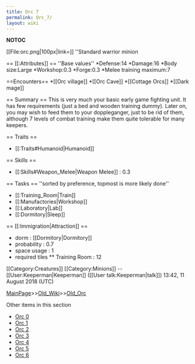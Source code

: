 ```yaml
---
title: Orc 7
permalink: Orc_7/
layout: wiki
---
```

__NOTOC__

[[File:orc.png|100px|link=]] ''Standard warrior minion

== [[:Attributes]] ==
''Base values''
*Defense:14
*Damage:16
*Body size:Large
*Workshop:0.3
*Forge:0.3
*Melee training maximum:7

==Encounters==
*[[Orc village]]
*[[Orc Cave]]
*[[Cottage Orcs]]
*[[Dark mage]]

== Summary ==
This is very much your basic early game fighting unit. It has few requirements (just a bed and wooden training dummy). Later on, you may wish to feed them to your doppleganger, just to be rid of them, although 7 levels of combat training make them quite tolerable for many keepers.

== Traits ==
* [[:Traits#Humanoid|Humanoid]]

== Skills ==
* [[:Skills#Weapon_Melee|Weapon Melee]] : 0.3

== Tasks ==
''sorted by preference, topmost is more likely done''
* [[:Training_Room|Train]]
* [[:Manufactories|Workshop]]
* [[:Laboratory|Lab]]
* [[:Dormitory|Sleep]]

== [[:Immigration|Attraction]] ==
* dorm : [[Dormitory|Dormitory]]
* probability : 0.7
* space usage : 1
* required tiles
** Training Room : 12

[[Category:Creatures]]
[[Category:Minions]]
--[[User:Keeperman|Keeperman]] ([[User talk:Keeperman|talk]]) 13:42, 11 August 2018 (UTC)

[MainPage](/keeperrl_wiki/ "wikilink")>>[Old_Wiki](/keeperrl_wiki/Old_Wiki "wikilink")>>[Old_Orc](/keeperrl_wiki/Old_Orc "wikilink")

Other items in this section
-    [Orc 0](/keeperrl_wiki/Orc_0 "wikilink")
-    [Orc 1](/keeperrl_wiki/Orc_1 "wikilink")
-    [Orc 2](/keeperrl_wiki/Orc_2 "wikilink")
-    [Orc 3](/keeperrl_wiki/Orc_3 "wikilink")
-    [Orc 4](/keeperrl_wiki/Orc_4 "wikilink")
-    [Orc 5](/keeperrl_wiki/Orc_5 "wikilink")
-    [Orc 6](/keeperrl_wiki/Orc_6 "wikilink")
